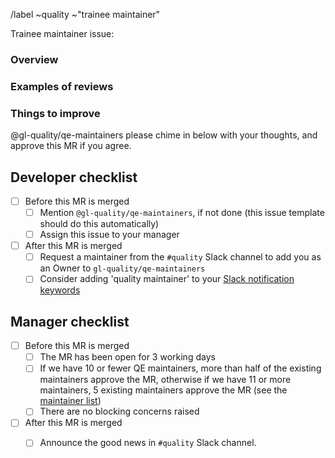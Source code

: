 /label ~quality ~"trainee maintainer"

<!-- Congratulations! Fill out the following MR when you feel you are ready to become -->
<!-- a quality maintainer! This MR should contain updates to a file in `data/team_members/person/` -->
<!-- declaring yourself as a maintainer of the relevant application -->

Trainee maintainer issue: <!-- Link to the trainee issue -->

### Overview

<!-- Overall experience at GitLab, how many merge requests authored, -->
<!-- gitlab-org projects at which already a maintainer -->

### Examples of reviews

<!-- Examples of reviews that hold the codebase to a high standard of quality -->

### Things to improve

<!-- Things to improve based on the feedback received during trainee maintainership -->

@gl-quality/qe-maintainers please chime in below with your thoughts, and
approve this MR if you agree.

## Developer checklist

- [ ] Before this MR is merged
  - [ ] Mention `@gl-quality/qe-maintainers`, if not done (this issue template should do this automatically)
  - [ ] Assign this issue to your manager
- [ ] After this MR is merged
  - [ ] Request a maintainer from the `#quality` Slack channel to add you as an Owner to `gl-quality/qe-maintainers`
  - [ ] Consider adding 'quality maintainer' to your [Slack notification keywords](https://slack.com/intl/en-gb/help/articles/201398467-Set-up-keyword-notifications)

## Manager checklist

- [ ] Before this MR is merged
  - [ ] The MR has been open for 3 working days
  - [ ] If we have 10 or fewer QE maintainers, more than half of the existing maintainers approve the MR, otherwise if we have 11 or more maintainers, 5 existing maintainers approve the MR (see the [maintainer list](https://about.gitlab.com/handbook/engineering/projects/#gitlab_maintainers_qa))
  - [ ] There are no blocking concerns raised 
- [ ] After this MR is merged
  - [ ] Announce the good news in `#quality` Slack channel.

